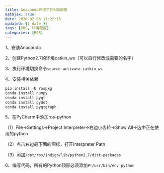 ```yaml
---
title: Anaconda环境下的ROS配置
mathjax: true
date: 2020-02-06 11:22:15
updated: {{ date }}
tags: [ROS, 环境配置]
categories: [ROS]
---
```


1、安装Anaconda

2、创建Python2.7的环境catkin_ws（可以自行修改成需要的名字）

3、执行环境切换命令`source activate catkin_ws`

4、安装相关依赖

```python
pip install -U rospkg
conda install numpy
conda install pyqt
conda install pydot
conda install pyqtgraph
```

5、在PyCharm中添加ros-python

（1）File->Settings->Project Interpreter->右边小齿轮->Show All->选中正在使用的python

（2）点击右边最下面的图标，打开Interpreter Path

（3）添加`/opt/ros/indigo/lib/python2.7/dist-packages`

6、编写代码，所有的Python顶部必须添加`#!/usr/bin/env python`
